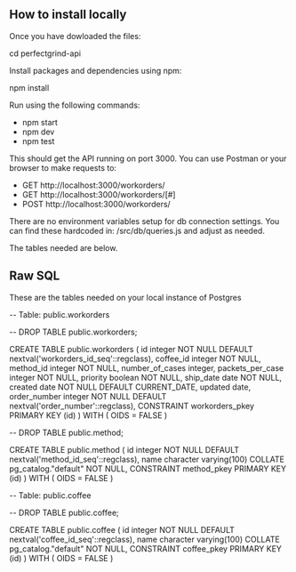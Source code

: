 ## How to install locally

Once you have dowloaded the files:

cd perfectgrind-api

Install packages and dependencies using npm:

npm install

Run using the following commands:

- npm start
- npm dev
- npm test

This should get the API running on port 3000.  You can use Postman or your browser to make requests to:

- GET http://localhost:3000/workorders/
- GET http://localhost:3000/workorders/[#]
- POST http://localhost:3000/workorders/

There are no environment variables setup for db connection settings. You can find these hardcoded in:
/src/db/queries.js and adjust as needed.

The tables needed are below.

## Raw SQL

These are the tables needed on your local instance of Postgres

-- Table: public.workorders

-- DROP TABLE public.workorders;

CREATE TABLE public.workorders
(
    id integer NOT NULL DEFAULT nextval('workorders_id_seq'::regclass),
    coffee_id integer NOT NULL,
    method_id integer NOT NULL,
    number_of_cases integer,
    packets_per_case integer NOT NULL,
    priority boolean NOT NULL,
    ship_date date NOT NULL,
    created date NOT NULL DEFAULT CURRENT_DATE,
    updated date,
    order_number integer NOT NULL DEFAULT nextval('order_number'::regclass),
    CONSTRAINT workorders_pkey PRIMARY KEY (id)
)
WITH (
    OIDS = FALSE
)


-- DROP TABLE public.method;

CREATE TABLE public.method
(
    id integer NOT NULL DEFAULT nextval('method_id_seq'::regclass),
    name character varying(100) COLLATE pg_catalog."default" NOT NULL,
    CONSTRAINT method_pkey PRIMARY KEY (id)
)
WITH (
    OIDS = FALSE
)


-- Table: public.coffee

-- DROP TABLE public.coffee;

CREATE TABLE public.coffee
(
    id integer NOT NULL DEFAULT nextval('coffee_id_seq'::regclass),
    name character varying(100) COLLATE pg_catalog."default" NOT NULL,
    CONSTRAINT coffee_pkey PRIMARY KEY (id)
)
WITH (
    OIDS = FALSE
)
